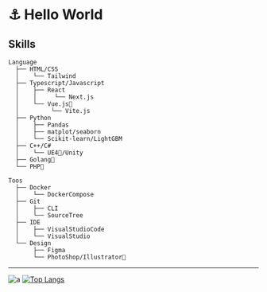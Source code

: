 <h1> ⚓️ Hello World</h1>


## Skills

```
Language
  ├── HTML/CSS
  │    └── Tailwind 
  ├── Typescript/Javascript
  │    ├── React
  │    │     └── Next.js 
  │    └── Vue.js🔰
  │         └── Vite.js
  ├── Python
  │    ├── Pandas
  │    ├── matplot/seaborn
  │    └── Scikit-learn/LightGBM
  ├── C++/C#
  │    └── UE4🔰/Unity
  ├── Golang🔰
  └── PHP🔰
```

```
Toos
  ├── Docker
  │    └── DockerCompose 
  ├── Git
  │    ├── CLI
  │    └── SourceTree 
  ├── IDE
  │    ├── VisualStudioCode
  │    └── VisualStudio
  └── Design
       ├── Figma
       └── PhotoShop/Illustrator🔰
```

---  
  
![a](https://media.discordapp.net/attachments/718758474259103795/859858453156462612/tenor.gif) [![Top Langs](https://github-readme-stats.vercel.app/api/top-langs/?username=arisahyper&layout=compact&theme=radical)](https://github.com/arisahyper/github-readme-stats)



<!-- ![Anurag's GitHub stats](https://github-readme-stats.vercel.app/api?username=arisahyper&show_icons=true&theme=radical&hide=stars)　 -->
